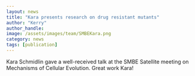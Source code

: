 ```yaml
---
layout: news
title: "Kara presents research on drug resistant mutants"
author: "Kerry"
author_handle: 
image: /assets/images/team/SMBEKara.png
category: news
tags: [publication]
---
```

Kara Schmidlin gave a well-received talk at the SMBE Satellite meeting on Mechanisms of Cellular Evolution. Great work Kara!